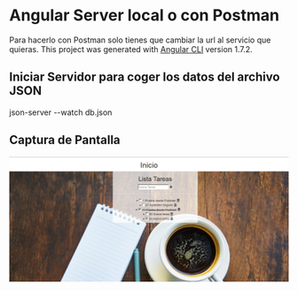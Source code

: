 # Angular Server local o con Postman

Para hacerlo con Postman solo tienes que cambiar la url al servicio que quieras.
This project was generated with [Angular CLI](https://github.com/angular/angular-cli) version 1.7.2.



## Iniciar Servidor para coger los datos del archivo JSON

json-server --watch db.json

## Captura de Pantalla

![Alt text](https://github.com/Joseba10/Angularlista/blob/master/src/assets/img/Capturalista.PNG)
